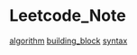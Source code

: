 # Leetcode_Note

[algorithm](algorithm.md)
[building_block](building_block.md)
[syntax](language_syntax.md)
